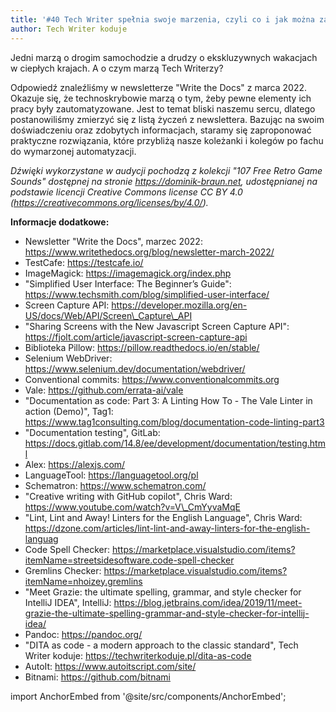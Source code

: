 ```yaml
---
title: '#40 Tech Writer spełnia swoje marzenia, czyli co i jak można zautomatyzować'
author: Tech Writer koduje
---
```


Jedni marzą o drogim samochodzie a drudzy o ekskluzywnych wakacjach w ciepłych krajach. A o czym marzą Tech Writerzy?

Odpowiedź znaleźliśmy w newsletterze "Write the Docs" z marca 2022. Okazuje się, że technoskrybowie marzą o tym, żeby pewne elementy ich pracy były zautomatyzowane. Jest to temat bliski naszemu sercu, dlatego postanowiliśmy zmierzyć się z listą życzeń z newslettera. Bazując na swoim doświadczeniu oraz zdobytych informacjach, staramy się zaproponować praktyczne rozwiązania, które przybliżą nasze koleżanki i kolegów po fachu do wymarzonej automatyzacji.

_Dźwięki wykorzystane w audycji pochodzą z kolekcji "107 Free Retro Game Sounds" dostępnej na stronie https://dominik-braun.net, udostępnianej na podstawie licencji Creative Commons license CC BY 4.0 (https://creativecommons.org/licenses/by/4.0/)._

**Informacje dodatkowe:**

*   Newsletter "Write the Docs", marzec 2022: https://www.writethedocs.org/blog/newsletter-march-2022/
*   TestCafe: https://testcafe.io/
*   ImageMagick: https://imagemagick.org/index.php
*   "Simplified User Interface: The Beginner’s Guide": https://www.techsmith.com/blog/simplified-user-interface/
*   Screen Capture API: https://developer.mozilla.org/en-US/docs/Web/API/Screen\_Capture\_API
*   "Sharing Screens with the New Javascript Screen Capture API": https://fjolt.com/article/javascript-screen-capture-api
*   Biblioteka Pillow: https://pillow.readthedocs.io/en/stable/
*   Selenium WebDriver: https://www.selenium.dev/documentation/webdriver/
*   Conventional commits: https://www.conventionalcommits.org
*   Vale: https://github.com/errata-ai/vale
*   "Documentation as code: Part 3: A Linting How To - The Vale Linter in action (Demo)", Tag1: https://www.tag1consulting.com/blog/documentation-code-linting-part3
*   "Documentation testing", GitLab: https://docs.gitlab.com/14.8/ee/development/documentation/testing.html
*   Alex: https://alexjs.com/
*   LanguageTool: https://languagetool.org/pl
*   Schematron: https://www.schematron.com/
*   "Creative writing with GitHub copilot", Chris Ward: https://www.youtube.com/watch?v=V\_CmYyvaMqE
*   "Lint, Lint and Away! Linters for the English Language", Chris Ward: https://dzone.com/articles/lint-lint-and-away-linters-for-the-english-languag
*   Code Spell Checker: https://marketplace.visualstudio.com/items?itemName=streetsidesoftware.code-spell-checker
*   Gremlins Checker: https://marketplace.visualstudio.com/items?itemName=nhoizey.gremlins
*   "Meet Grazie: the ultimate spelling, grammar, and style checker for IntelliJ IDEA", IntelliJ: https://blog.jetbrains.com/idea/2019/11/meet-grazie-the-ultimate-spelling-grammar-and-style-checker-for-intellij-idea/
*   Pandoc: https://pandoc.org/
*   "DITA as code - a modern approach to the classic standard", Tech Writer koduje: https://techwriterkoduje.pl/dita-as-code
*   AutoIt: https://www.autoitscript.com/site/
*   Bitnami: https://github.com/bitnami

import AnchorEmbed from '@site/src/components/AnchorEmbed';

<AnchorEmbed episodeId="40-Tech-Writer-spenia-swoje-marzenia--czyli-co-i-jak-mona-zautomatyzowa-e1foo3d" />
